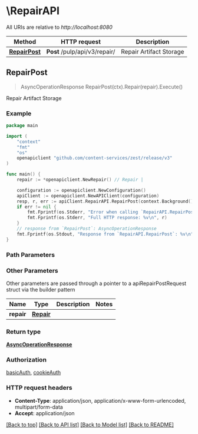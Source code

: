 # \RepairAPI

All URIs are relative to *http://localhost:8080*

Method | HTTP request | Description
------------- | ------------- | -------------
[**RepairPost**](RepairAPI.md#RepairPost) | **Post** /pulp/api/v3/repair/ | Repair Artifact Storage



## RepairPost

> AsyncOperationResponse RepairPost(ctx).Repair(repair).Execute()

Repair Artifact Storage



### Example

```go
package main

import (
    "context"
    "fmt"
    "os"
    openapiclient "github.com/content-services/zest/release/v3"
)

func main() {
    repair := *openapiclient.NewRepair() // Repair | 

    configuration := openapiclient.NewConfiguration()
    apiClient := openapiclient.NewAPIClient(configuration)
    resp, r, err := apiClient.RepairAPI.RepairPost(context.Background()).Repair(repair).Execute()
    if err != nil {
        fmt.Fprintf(os.Stderr, "Error when calling `RepairAPI.RepairPost``: %v\n", err)
        fmt.Fprintf(os.Stderr, "Full HTTP response: %v\n", r)
    }
    // response from `RepairPost`: AsyncOperationResponse
    fmt.Fprintf(os.Stdout, "Response from `RepairAPI.RepairPost`: %v\n", resp)
}
```

### Path Parameters



### Other Parameters

Other parameters are passed through a pointer to a apiRepairPostRequest struct via the builder pattern


Name | Type | Description  | Notes
------------- | ------------- | ------------- | -------------
 **repair** | [**Repair**](Repair.md) |  | 

### Return type

[**AsyncOperationResponse**](AsyncOperationResponse.md)

### Authorization

[basicAuth](../README.md#basicAuth), [cookieAuth](../README.md#cookieAuth)

### HTTP request headers

- **Content-Type**: application/json, application/x-www-form-urlencoded, multipart/form-data
- **Accept**: application/json

[[Back to top]](#) [[Back to API list]](../README.md#documentation-for-api-endpoints)
[[Back to Model list]](../README.md#documentation-for-models)
[[Back to README]](../README.md)

